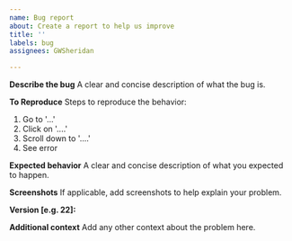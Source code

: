 ```yaml
---
name: Bug report
about: Create a report to help us improve
title: ''
labels: bug
assignees: GWSheridan

---
```


**Describe the bug**
A clear and concise description of what the bug is.

**To Reproduce**
Steps to reproduce the behavior:
1. Go to '...'
2. Click on '....'
3. Scroll down to '....'
4. See error

**Expected behavior**
A clear and concise description of what you expected to happen.

**Screenshots**
If applicable, add screenshots to help explain your problem.

**Version [e.g. 22]:**

**Additional context**
Add any other context about the problem here.
